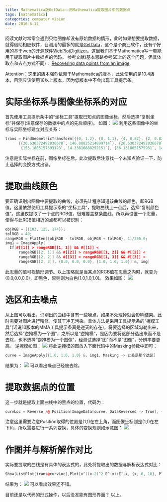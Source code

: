 ```yaml
---
title: Mathematica版GetData——用Mathematica提取图片中的数据点
tags: [mathematica]
categories: computer vision
date: 2016-6-12
---
```


阅读文献时常常会遇到只给图像却没有原始数据的情形，此时如果想要提取数据，就得借助相应软件，目测用的最多的就是[GetData](http://www.getdata-graph-digitizer.com/)，这个是个商业软件，还有个好用的基于web的开源软件[WebPlotDigitizer](http://arohatgi.info/WebPlotDigitizer/app/)。这里我们基于Mathematica写一套能用于提取图片中数据点的代码。
参考文献(基本思路参考SE上的这个问题，但具体取点和去点方式不同)：
[Recovering data points from an image](http://mathematica.stackexchange.com/questions/1524/recovering-data-points-from-an-image)

Attention：这里的版本强烈依赖于Mathematica的版本，此处使用的是10.4版本，目测应该使用10以上版本，因为低版本中不会出现工具提示条。

# 实际坐标系与图像坐标系的对应
首先使用工具提示条中的“坐标工具”提取已知点的图像坐标，然后选择“复制坐标”并保存(注意保存的数据中的点的先后顺序)。
如图：
![](https://ws1.sinaimg.cn/large/0072Lfvtly1fvjj3b3vslj30ku0m1jt6.jpg)
利用这些图像中的坐标与实际坐标建立对应关系：
```cpp
trans = FindGeometricTransform[{{0, 1.2}, {0, 1.1}, {4, 0.82}, {2, 0.82}},
      {{20.630372492836678`, 146.88825214899714`}, {20.630372492836678`, 111.8166189111748`}, 
       {153.1805157593123`, 14.33810888252151`}, {86.1318051575931`, 14.33810888252151`}},TransformationClass->"Affine"][[2]];
```
注意是实际坐标在前，图像坐标在后。此次提取后注意找一个未知点验证一下，防止选择的变换方式出错。

# 提取曲线颜色
要正确识别出图像中要提取的曲线，必须先让程序知道该曲线的颜色，即RGB值。这里依然使用工具提示条的“坐标工具”，提取曲线上一点后，选择“复制颜色值”。这里仅提取了一个点的RGB值，很难覆盖整条曲线，所以再设置一个忍量，使得与此RGB值相近的点都可以被识别：
```cpp
objRGB = {{103, 125, 174}};
tolRGB = 40;
rangeRGB = Flatten[{objRGB - tolRGB, objRGB + tolRGB}, 1]/255.0;
img1 = ImageApply[
  If[#[[1]] > rangeRGB[[1, 1]] && #[[1]] < 
      rangeRGB[[2, 1]] && #[[2]] > rangeRGB[[1, 2]] && #[[2]] < 
      rangeRGB[[2, 2]] && #[[3]] > rangeRGB[[1, 3]] && #[[3]] < 
      rangeRGB[[2, 3]], {0.0, 0.0, 0.0}, {1.0, 1.0, 1.0}] &, img]
```
此忍量的值可视情形调节。以上策略就是当某点的RGB值在忍量之内时，就变为(0.0,0.0,0.0)，即黑色，否则则为白色(1.0,1.0,1.0)。
效果如图：
![](https://ws1.sinaimg.cn/large/0072Lfvtly1fvjj3sqt1rj30a0060t8h.jpg)

# 选区和去噪点 
从上图可以看出，识别出的曲线中含有一些噪点，如果不处理掉就会影响结果。此时需要对图片进行精修，使其干净无污染。具体方法是采用工具提示条的“掩模工具”(话说10版本的MMA工具提示条真是逆天的存在)，将要选择的区域勾勒出来，然后选择“逆掩模为一个图”，之所以是“逆掩模”，是因为要将这部分选出来而不是去除，也不选择“逆掩模为一个图像”，经测试选择“图”而不是“图像”，分辨率要更高。
逆掩模如图：
![](https://ws1.sinaimg.cn/large/0072Lfvtly1fvjj47z069j309w05y3yc.jpg)
将此逆掩模的图放入下面代码中的Masking参数中即可：
```cpp
curve = ImageApply[{1.0, 1.0, 1.0} &, img1, Masking -> 此处是那个选区]
```
结果为：
![](https://ws1.sinaimg.cn/large/0072Lfvtly1fvjj4m1nkcj30a0060mwx.jpg)
可以看出噪点已经被去除。

# 提取数据点的位置
这一步就是提取上面曲线中的黑点的位置，代码为：
```cpp
curvLoc = Reverse /@ Position[ImageData[curve, DataReversed -> True], {0., 0., 0.}];
```
注意这里需要注意Position取得的位置是(1,1)在左上角，而图像坐标则是(1,1)在左下角，所以需要进行一系列变换，具体的变换规则如示意图：
![](https://ws1.sinaimg.cn/large/0072Lfvtly1fvjj4zmetsj30qo0zk3zn.jpg)

# 作图并与解析解作对比
实际要提取的曲线是有具体的表达式的，此处将提取出的数据与解析表达式对比：
```cpp
Show[ListPlot[trans@curvLoc],Plot[x^((x-2)^2 E^-x)+E^-x, {x, 0, 10}, PlotStyle->Red]]
```
结果为：
![](https://ws1.sinaimg.cn/large/0072Lfvtly1fvjj5k5eefj30a006caa3.jpg)
可以看出效果还不错。

目前还是以代码的形式操作，以后没准能有图形界面？
以上。
